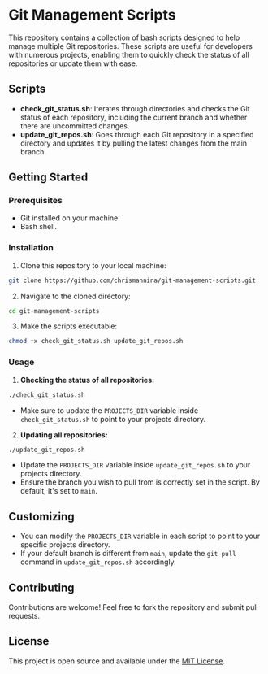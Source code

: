 # Git Management Scripts

This repository contains a collection of bash scripts designed to help manage multiple Git repositories. These scripts are useful for developers with numerous projects, enabling them to quickly check the status of all repositories or update them with ease.

## Scripts

- **check_git_status.sh**: Iterates through directories and checks the Git status of each repository, including the current branch and whether there are uncommitted changes.
- **update_git_repos.sh**: Goes through each Git repository in a specified directory and updates it by pulling the latest changes from the main branch.

## Getting Started

### Prerequisites

- Git installed on your machine.
- Bash shell.

### Installation

1. Clone this repository to your local machine:

```bash
git clone https://github.com/chrismannina/git-management-scripts.git
```

2. Navigate to the cloned directory:

```bash
cd git-management-scripts
```

3. Make the scripts executable:

```bash
chmod +x check_git_status.sh update_git_repos.sh
```

### Usage

1. **Checking the status of all repositories:**

```bash
./check_git_status.sh
```

- Make sure to update the `PROJECTS_DIR` variable inside `check_git_status.sh` to point to your projects directory.

2. **Updating all repositories:**

```bash
./update_git_repos.sh
```

- Update the `PROJECTS_DIR` variable inside `update_git_repos.sh` to your projects directory.
- Ensure the branch you wish to pull from is correctly set in the script. By default, it's set to `main`.

## Customizing

- You can modify the `PROJECTS_DIR` variable in each script to point to your specific projects directory.
- If your default branch is different from `main`, update the `git pull` command in `update_git_repos.sh` accordingly.

## Contributing

Contributions are welcome! Feel free to fork the repository and submit pull requests.

## License

This project is open source and available under the [MIT License](LICENSE).
